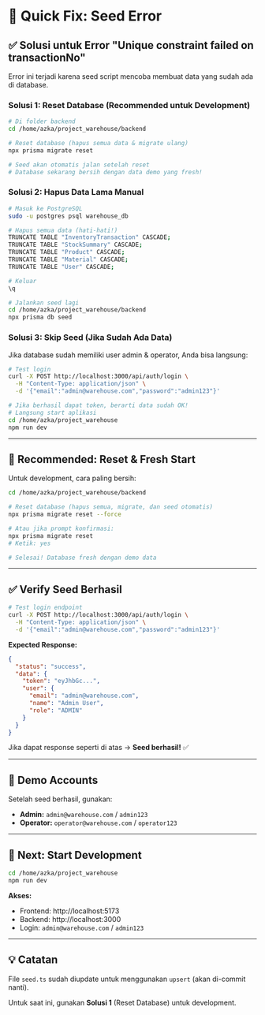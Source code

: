 # 🔧 Quick Fix: Seed Error

## ✅ Solusi untuk Error "Unique constraint failed on transactionNo"

Error ini terjadi karena seed script mencoba membuat data yang sudah ada di database.

### Solusi 1: Reset Database (Recommended untuk Development)

```bash
# Di folder backend
cd /home/azka/project_warehouse/backend

# Reset database (hapus semua data & migrate ulang)
npx prisma migrate reset

# Seed akan otomatis jalan setelah reset
# Database sekarang bersih dengan data demo yang fresh!
```

### Solusi 2: Hapus Data Lama Manual

```bash
# Masuk ke PostgreSQL
sudo -u postgres psql warehouse_db

# Hapus semua data (hati-hati!)
TRUNCATE TABLE "InventoryTransaction" CASCADE;
TRUNCATE TABLE "StockSummary" CASCADE;
TRUNCATE TABLE "Product" CASCADE;
TRUNCATE TABLE "Material" CASCADE;
TRUNCATE TABLE "User" CASCADE;

# Keluar
\q

# Jalankan seed lagi
cd /home/azka/project_warehouse/backend
npx prisma db seed
```

### Solusi 3: Skip Seed (Jika Sudah Ada Data)

Jika database sudah memiliki user admin & operator, Anda bisa langsung:

```bash
# Test login
curl -X POST http://localhost:3000/api/auth/login \
  -H "Content-Type: application/json" \
  -d '{"email":"admin@warehouse.com","password":"admin123"}'

# Jika berhasil dapat token, berarti data sudah OK!
# Langsung start aplikasi
cd /home/azka/project_warehouse
npm run dev
```

---

## 🚀 Recommended: Reset & Fresh Start

Untuk development, cara paling bersih:

```bash
cd /home/azka/project_warehouse/backend

# Reset database (hapus semua, migrate, dan seed otomatis)
npx prisma migrate reset --force

# Atau jika prompt konfirmasi:
npx prisma migrate reset
# Ketik: yes

# Selesai! Database fresh dengan demo data
```

---

## ✅ Verify Seed Berhasil

```bash
# Test login endpoint
curl -X POST http://localhost:3000/api/auth/login \
  -H "Content-Type: application/json" \
  -d '{"email":"admin@warehouse.com","password":"admin123"}'
```

**Expected Response:**
```json
{
  "status": "success",
  "data": {
    "token": "eyJhbGc...",
    "user": {
      "email": "admin@warehouse.com",
      "name": "Admin User",
      "role": "ADMIN"
    }
  }
}
```

Jika dapat response seperti di atas → **Seed berhasil!** ✅

---

## 📝 Demo Accounts

Setelah seed berhasil, gunakan:

- **Admin:** `admin@warehouse.com` / `admin123`
- **Operator:** `operator@warehouse.com` / `operator123`

---

## 🎯 Next: Start Development

```bash
cd /home/azka/project_warehouse
npm run dev
```

**Akses:**
- Frontend: http://localhost:5173
- Backend: http://localhost:3000
- Login: `admin@warehouse.com` / `admin123`

---

## 💡 Catatan

File `seed.ts` sudah diupdate untuk menggunakan `upsert` (akan di-commit nanti).

Untuk saat ini, gunakan **Solusi 1** (Reset Database) untuk development.
